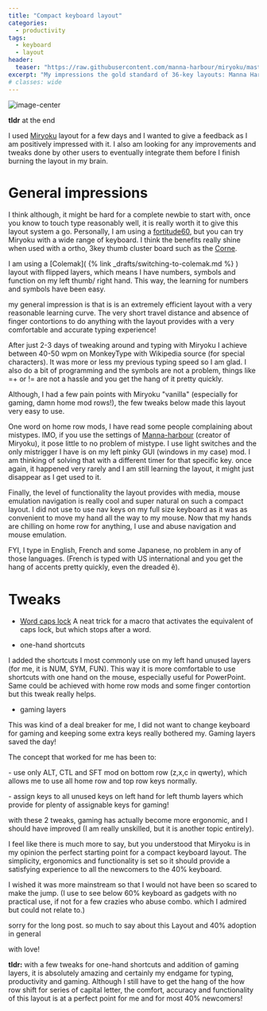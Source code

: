 ```yaml
---
title: "Compact keyboard layout"
categories:
  - productivity
tags:
  - keyboard
  - layout
header:
  teaser: "https://raw.githubusercontent.com/manna-harbour/miryoku/master/data/cover/miryoku-kle-cover.png"
excerpt: "My impressions the gold standard of 36-key layouts: Manna Harbour's Miryoku"
# classes: wide
---
```


![image-center]({{page.header.teaser}})

**tldr** at the end

I used [Miryoku](https://github.com/manna-harbour/miryoku) layout for a few days and I wanted to give a feedback as I am positively impressed with it. I also am looking for any improvements and tweaks done by other users to eventually integrate them before I finish burning  the layout in my brain.

# General impressions

I think although, it might be hard for a complete newbie to start with, once you know to touch type reasonably well, it is really worth it to give this layout system a go. Personally, I am using a [fortitude60](https://github.com/Pekaso/fortitude60), but you can try Miryoku with a wide range of keyboard. I think the benefits really shine when used with a ortho, 3key thumb cluster board  such as the [Corne](https://github.com/foostan/crkbd).

I am using a [Colemak]( {% link _drafts/switching-to-colemak.md %} ) layout with flipped layers, which means I have numbers, symbols and function on my left thumb/ right hand. This way, the learning for numbers and symbols have been easy.

my general impression is that is is an extremely efficient layout with a very reasonable learning curve. The very short travel distance and absence of finger contortions to do anything with the layout provides with a very comfortable and accurate typing experience!

After just 2-3 days of tweaking around and typing with Miryoku I achieve between 40-50 wpm on MonkeyType with Wikipedia source (for special characters). It was more or less my previous typing speed so I am glad. I also do a bit of programming and the symbols are not a problem, things like =+ or != are not a hassle and you get the hang of it pretty quickly.

Although,  I had a few pain points with Miryoku "vanilla" (especially for gaming, damn home mod rows!), the few tweaks below made this layout very easy to use.

One word on home row mods, I have read some people complaining about mistypes. IMO, if you use the settings of [Manna-harbour](https://www.reddit.com/user/manna_harbour/) (creator of Miryoku), it pose little to no problem of mistype. I use light switches and the only mistrigger I have is on my left pinky GUI (windows in my case) mod. I am thinking of solving that with a different timer for that specific key. once again, it happened very rarely and I am still learning the layout, it might just disappear as I get used to it.

Finally, the level of functionality the layout provides with media, mouse emulation navigation is really cool and super natural on such a compact layout. I did not use to use nav keys on my full size keyboard as it was as convenient to move my hand all the way to my mouse. Now that my hands are chilling on home row for anything, I use and abuse navigation and mouse emulation.

FYI, I type in English, French and some Japanese, no problem in any of those languages. (French is typed with US international and you get the hang of accents pretty quickly, even the dreaded ê).

# Tweaks
* [Word caps lock](https://getreuer.info/posts/keyboards/caps-word/index.html)
A neat trick for a macro that activates the equivalent of caps lock, but which stops after a word.

* one-hand shortcuts

I added the shortcuts I most commonly use on my left hand unused layers (for me, it is NUM, SYM, FUN). This way it is more comfortable to use shortcuts with one hand on the mouse, especially useful for PowerPoint. Same could be achieved with home row mods and some finger contortion but this tweak really helps.

* gaming layers

This was kind of a deal breaker for me, I did not want to change keyboard for gaming and keeping some extra keys really bothered my. Gaming layers saved the day!

The concept that worked for me has been to:

\-  use only ALT, CTL and SFT mod on bottom row (z,x,c in qwerty), which allows me to use all home row and top row keys normally.

\-  assign keys to all unused keys on left hand for left thumb layers which provide for plenty of assignable keys for gaming!

with these 2 tweaks, gaming has actually become more ergonomic, and I should have improved (I am really unskilled, but it is another topic entirely).

I feel like there is much more to say, but you understood that Miryoku is in my opinion the perfect starting point for a compact keyboard layout. The simplicity, ergonomics and functionality is set so it should provide a satisfying experience to all the newcomers to the 40% keyboard.

I wished it was more mainstream so that I would not have been so scared to make the jump. (I use to see below 60% keyboard as gadgets with no practical use, if not for a few crazies who abuse combo. which I admired but could not relate to.)

sorry for the long post. so much to say about this Layout and 40% adoption in general

with love!

**tldr:** with a few tweaks for one-hand shortcuts and addition of gaming layers, it is absolutely amazing and certainly my endgame for typing, productivity and gaming. Although I still have to get the hang of the how row shift for series of capital letter, the comfort, accuracy and functionality of this layout is at a perfect point for me and for most 40% newcomers!